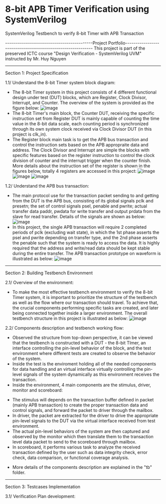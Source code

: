 # 8-bit APB Timer Verification using SystemVerilog
 SystemVerilog Testbench to verify 8-bit Timer with APB Transaction

--------------------------------------------Project Portfolio-------------------------------------------------------------
This project is part of the preserved ICTC course "Design Verification - SystemVerilog UVM" instructed by Mr. Huy Nguyen

-------------------------------------------------------------------------------------------------------
Section 1: Project Specification

1.1/ Understand the 8-bit Timer system block diagram:
- The 8-bit Timer system in this project consists of 4 different functional design under test (DUT) blocks, which are Register, Clock Divisor, Interrupt, and Counter. The overview of the system is provided as the figure below:
 ![image](https://github.com/user-attachments/assets/0f8796af-03d5-49a4-b693-ef99c34ce643)
- The 8-bit Timer's main block, the Counter DUT, receiving the specific instruction set from Register DUT is mainly capable of counting the time value in the 8-bit data scale, each counting period is synchronized through its own system clock received via Clock Divisor DUT (in this project is clk_in).
- The Register block main task is to get the APB bus transaction and control the instruction sets based on the APB appropraite data and address. The Clock Divisor and Interrupt are simple the blocks with specific features based on the register instruction to control the clock division of counter and the interrupt trigger when the counter finish. More details about the instruction set of the register is shown in the figures below, totally 4 registers are accessed in this project:
![image](https://github.com/user-attachments/assets/9e1a33ee-e5cb-4b24-bafa-3a22f1d98442)
![image](https://github.com/user-attachments/assets/4ca8a00d-c61b-42c7-8374-6786f4e45880)
![image](https://github.com/user-attachments/assets/a9396a0e-2261-4add-950c-cca6c0e7d9c9)

1.2/ Understand the APB bus transaction:
- The main protocol use for the transaction packet sending to and getting from the DUT is the APB bus, consisting of its global signals pclk and presetn; the set of control signals psel, penable and pwrite; actual transfer data paddr, pwdata for write transfer and output prdata from the slave for read transfer. Details of the signals are shown as below:
![image](https://github.com/user-attachments/assets/3e6e71c2-0e2e-493b-81b3-ac8cd9900c7b)
- In this project, the single APB transaction will require 2 completed periods of pclk (excluding wait state), in which the 1st phase asserts the psel and pwrite depending on transfer type, and the 2nd phase asserts the penable such that the system is ready to access the data. It is highly required that the address and write/read data should be kept stable during the entire transfer. The APB transaction prototype on waveform is illustrated as below:
![image](https://github.com/user-attachments/assets/cb675786-a80c-4215-b49b-4ef8f32a7196)

-------------------------------------------------------------------------------------------------------
Section 2: Building Testbench Environment

2.1/ Overview of the environment:
- To make the most effective testbench environment to verify the 8-bit Timer system, it is important to prioritize the structure of the testbench as well as the flow where our transaction should travel. To achieve that, the crucial components performing specific tasks are created, and later being connected together inside a larger environment. The overall testbench structure in this project is illustrated as below:
![image](https://github.com/user-attachments/assets/594601e8-cc00-43d6-83e6-1cb60b2127ff)

2.2/ Components description and testbench working flow:
- Observed the structure from top-down perspective, it can be viewed that the testbench is constructed with a DUT - the 8-bit TImer, an interface controlling the pin-level behavior of the block, and the test environment where different tests are created to observe the behavior of the system.
- Inside the test is the enviroment holding all of the needed components for data handling and an virtual interface virtually controlling the pin-level signals of the system dynamically as this environment receives the transaction.
- Inside the environment, 4 main components are the stimulus, driver, monitor and scoreboard:
+ The stimulus will depends on the transaction buffer defined in packet (mainly APB transaction) to create the proper transaction data and control signals, and forward the packet to driver through the mailbox.
+ In driver, the packet are extracted for the driver to drive the appropriate pin-level signals to the DUT via the virtual interface received from test environment.
+ The actual pin-level behaviors of the system are then captured and observed by the monitor which then translate them to the transaction level data packet to send to the scoreboard through mailbox.
+ In scoreboard, it performs various task to analyze the received transaction defined by the user such as data integrity check, error check, data comparison, or functional coverage analysis.
- More details of the components description are explained in the "tb" folder. 

-------------------------------------------------------------------------------------------------------
Section 3: Testcases Implementation

3.1/ Verification Plan development:

